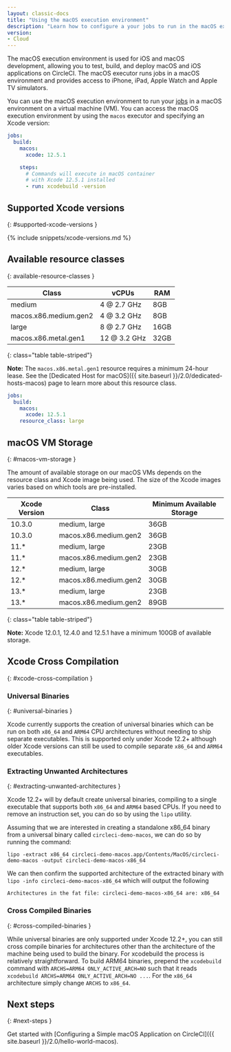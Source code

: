 ```yaml
---
layout: classic-docs
title: "Using the macOS execution environment"
description: "Learn how to configure a your jobs to run in the macOS execution environment."
version:
- Cloud
---
```


The macOS execution environment is used for iOS and macOS development, allowing you to test, build, and deploy macOS and iOS applications on CircleCI. The macOS executor runs jobs in a macOS environment and provides access to iPhone, iPad, Apple Watch and Apple TV simulators.

You can use the macOS execution environment to run your [jobs]({{site.baseurl}}/2.0/jobs-steps/) in a macOS environment on a virtual machine (VM). You can access the macOS execution environment by using the `macos` executor and specifying an Xcode version:

```yaml
jobs:
  build:
    macos:
      xcode: 12.5.1

    steps:
      # Commands will execute in macOS container
      # with Xcode 12.5.1 installed
      - run: xcodebuild -version
```

## Supported Xcode versions
{: #supported-xcode-versions }

{% include snippets/xcode-versions.md %}

## Available resource classes
{: available-resource-classes }

Class                 | vCPUs | RAM
----------------------|-------|-----
medium                | 4 @ 2.7 GHz     | 8GB
macos.x86.medium.gen2 | 4 @ 3.2 GHz     | 8GB
large                 | 8 @ 2.7 GHz     | 16GB
macos.x86.metal.gen1                 | 12 @ 3.2 GHz     | 32GB
{: class="table table-striped"}

**Note:** The `macos.x86.metal.gen1` resource requires a minimum 24-hour lease. See the [Dedicated Host for macOS]({{ site.baseurl }}/2.0/dedicated-hosts-macos) page to learn more about this resource class.

```yaml
jobs:
  build:
    macos:
      xcode: 12.5.1
    resource_class: large
```

## macOS VM Storage
{: #macos-vm-storage }

The amount of available storage on our macOS VMs depends on the resource class and Xcode image being used. The size of the Xcode images varies based on which tools are pre-installed.

Xcode Version | Class                 | Minimum Available Storage
--------------|-----------------------|--------------------------
10.3.0        | medium, large         | 36GB
10.3.0        | macos.x86.medium.gen2 | 36GB
11.*          | medium, large         | 23GB
11.*          | macos.x86.medium.gen2 | 23GB
12.*          | medium, large         | 30GB
12.*          | macos.x86.medium.gen2 | 30GB
13.*          | medium, large         | 23GB
13.*          | macos.x86.medium.gen2 | 89GB
{: class="table table-striped"}

**Note:** Xcode 12.0.1, 12.4.0 and 12.5.1 have a minimum 100GB of available storage.

## Xcode Cross Compilation
{: #xcode-cross-compilation }

### Universal Binaries
{: #universal-binaries }

Xcode currently supports the creation of universal
binaries which can be run on both `x86_64` and `ARM64` CPU architectures without
needing to ship separate executables. This is supported only under Xcode 12.2+
although older Xcode versions can still be used to compile separate `x86_64` and
`ARM64` executables.

### Extracting Unwanted Architectures
{: #extracting-unwanted-architectures }

Xcode 12.2+ will by default create universal binaries, compiling to a single
executable that supports both `x86_64` and `ARM64` based CPUs. If you need to remove
an instruction set, you can do so by using the `lipo` utility.

Assuming that we are interested in creating a standalone x86_64 binary from a
universal binary called `circleci-demo-macos`, we can do so by running the
command:

```shell
lipo -extract x86_64 circleci-demo-macos.app/Contents/MacOS/circleci-demo-macos -output circleci-demo-macos-x86_64
```

We can then confirm the supported architecture of the extracted binary with
`lipo -info circleci-demo-macos-x86_64` which will output the following

```shell
Architectures in the fat file: circleci-demo-macos-x86_64 are: x86_64
```

### Cross Compiled Binaries
{: #cross-compiled-binaries }

While universal binaries are only supported under Xcode 12.2+, you can still
cross compile binaries for architectures other than the architecture of the
machine being used to build the binary. For xcodebuild the process is relatively
straightforward. To build ARM64 binaries, prepend the `xcodebuild` command with
`ARCHS=ARM64 ONLY_ACTIVE_ARCH=NO` such that it reads `xcodebuild ARCHS=ARM64
ONLY_ACTIVE_ARCH=NO ...`. For the `x86_64` architecture simply change `ARCHS` to
`x86_64`.

## Next steps
{: #next-steps }

Get started with [Configuring a Simple macOS Application on CircleCI]({{ site.baseurl }}/2.0/hello-world-macos).